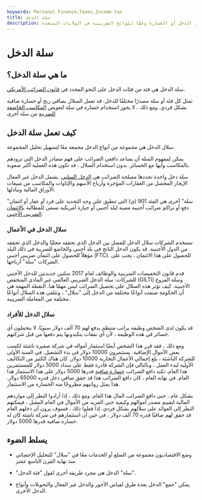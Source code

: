 ```yaml
---
keywords: Personal Finance,Taxes,Income tax
title: سلة الدخل
description: سلة الدخل هي فئة من فئات الدخل أو الخسارة وفقًا للوائح الضريبية في الولايات المتحدة.
---
```


# سلة الدخل
## ما هي سلة الدخل؟

سلة الدخل هي فئة من فئات الدخل على النحو المحدد في [قانون الضرائب الأمريكي](/tax-code).

تمثل كل فئة أو سلة مصدرًا مختلفًا للدخل. قد تعمل السلال بصافي ربح أو خسارة صافية بشكل فردي. ومع ذلك ، لا يجوز استخدام خسارة في سلة لتعويض [المكاسب الخاضعة للضريبة](/taxablegain) من سلة أخرى

## كيف تعمل سلة الدخل

سلال الدخل هي مجموعة من أنواع الدخل مجمعة معًا لتسهيل تحليل المجموعة.

يمكن لمفهوم السلة أن يساعد دافعي الضرائب على فهم مصادر الدخل التي تزودهم بالمكاسب وأيها مع الخسائر. بدون استخدام السلال ، قد تكون هذه العملية أكثر صعوبة.

سلة دخل واحدة تحددها مصلحة الضرائب هي [الدخل السلبي](/passiveincome). يشمل الدخل غير الفعال الإيجار المحصل من العقارات المؤجرة وأرباح الأسهم والإتاوات والمكاسب من مبيعات الأوراق المالية وتبادلها.

"سلة" أخرى هي الفئة 901 (ي) التي تنطبق على وجه التحديد على فرد أو عقار أو ائتمان دفع أو تراكم ضرائب أجنبية معينة لبلد أجنبي أو حيازة أمريكية تسعى للمطالبة [بالائتمان الضريبي الأجنبي](/foreign-tax-credit).

### سلال الدخل في الأعمال

تستخدم الشركات سلال الدخل للفصل بين الدخل الذي تحققه محليًا والدخل الذي تحققه من الدول الأجنبية. قد يكون الدخل الناتج في بلد أجنبي والخاضع للضريبة في ذلك البلد مؤهلاً للحصول على ائتمان ضريبي أجنبي (FTC). للحصول على هذا الائتمان ، يجب على الشركات "سلة" أرباحها.

قدم قانون التخفيضات الضريبية والوظائف لعام 2017 سلتين جديدتين للدخل الأجنبي للشركات: سلة الدخل الضريبي العالمي غير المادي المنخفض (GILTI) وسلة الفروع الأجنبية. كيف تؤثر هذه السلال على تحصيل الضرائب ليس مهمًا هنا. النقطة المهمة هي أن الحكومة صنفت أنواعًا مختلفة من الدخل إلى "سلال" ، وتتلقى هذه السلال أنواعًا مختلفة من المعاملة الضريبية.

### سلال الدخل للأفراد

قد يكون لدى الشخص وظيفة براتب منتظم يدفع لهم 70 ألف دولار سنويًا. لا يتحملون أي خسائر في هذه الوظيفة ، لأن أي نفقات يتكبدونها يتم دفعها من قبل شركتهم.

ومع ذلك ، فقد قرر هذا الشخص أيضًا استثمار أمواله في شركة صغيرة ناشئة لكسب بعض الأموال الإضافية. يستثمرون 10000 دولار في بدء التشغيل. في السنة الأولى للشركة الناشئة ، بلغ إجمالي الأعمال التجارية 10000 دولار. كان هناك الكثير من التكاليف الأولية لبدء العمل ، وبالتالي فإن الشركة قادرة فقط على سداد 5000 دولار للمستثمرين هذا العام. تكبد دافع الضرائب [خسارة صافية](/netloss) قدرها 5000 دولار على هذا الاستثمار هذا العام. في نهاية العام ، كان دافع الضرائب هذا قد حقق صافي دخل قدره 65000 دولار. هذا يمثل رواتبهم مطروحًا منه الخسارة من الاستثمار.

بشكل عام ، جنى دافع الضرائب المال هذا العام. ومع ذلك ، إذا أرادوا النظر إلى مواردهم المالية لتقييم مصدر أموالهم وكيفية جني المزيد من الأموال في العام المقبل ، فيمكنهم النظر إلى العوائد على سلالهم بشكل فردي. إذا فعلوا ذلك ، فسوف يرون أن دخلهم العام قد حقق لهم صافيًا قدره 70 ألف دولار ، في حين أن استثمارهم في شركة ناشئة كان له خسارة صافية قدرها 5000 دولار.

## يسلط الضوء

- وضع الاقتصاديون مجموعة من السلع أو الخدمات معًا في "سلال" للتحليل الإحصائي منذ نهاية القرن التاسع عشر.

- "سلة" الدخل هي مجرد طريقة أخرى لقول "فئة الدخل".

- يمكن "جمع" الدخل بعدة طرق لقياس الأجور والدخل غير الفعال والتحويلات وأنواع الدخل الأخرى.

